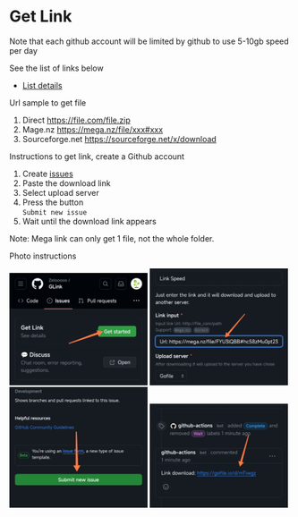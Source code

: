 # Get Link

Note that each github account will be limited by github to use 5-10gb speed per day

See the list of links below

- [List details](https://github.com/Zelooooo/GLink/issues?q=is%3Aissue+is%3Aclosed)

Url sample to get file

1. Direct https://file.com/file.zip
2. Mage.nz https://mega.nz/file/xxx#xxx
3. Sourceforge.net https://sourceforge.net/x/download

Instructions to get link, create a Github account

1. Create [issues](https://github.com/Zelooooo/GLink/issues/new/choose)
2. Paste the download link
3. Select upload server 
4. Press the button <br/>`Submit new issue`
5. Wait until the download link appears

Note: Mega link can only get 1 file, not the whole folder.

Photo instructions

<img src="./.github/img.jpg" height="auto" width="49%" /> <img src="./.github/img2.jpg" height="auto" width="49%" />
<img src="./.github/img3.jpg" height="auto" width="49%" /> <img src="./.github/img4.jpg" height="auto" width="49%" />
